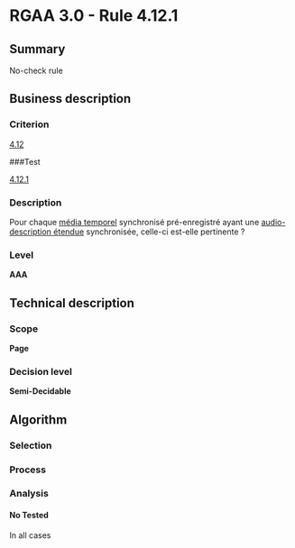 # RGAA 3.0 -  Rule 4.12.1

## Summary

No-check rule

## Business description

### Criterion

[4.12](http://references.modernisation.gouv.fr/referentiel-technique-0#crit-4-12)

###Test

[4.12.1](http://references.modernisation.gouv.fr/referentiel-technique-0#test-4-12-1)

### Description

Pour chaque <a href="http://references.modernisation.gouv.fr/referentiel-technique-0#mMediaTemp">m&eacute;dia temporel</a> synchronis&eacute; pr&eacute;-enregistr&eacute; ayant une <a href="http://references.modernisation.gouv.fr/referentiel-technique-0#mAudioDescE">audio-description &eacute;tendue</a> synchronis&eacute;e, celle-ci est-elle pertinente ?

### Level

**AAA**

## Technical description

### Scope

**Page**

### Decision level

**Semi-Decidable**

## Algorithm

### Selection

### Process

### Analysis

#### No Tested 

In all cases
